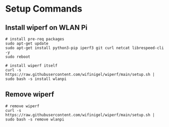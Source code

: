# Setup Commands

## Install wiperf on WLAN Pi
```
# install pre-req packages
sudo apt-get update
sudo apt-get install python3-pip iperf3 git curl netcat librespeed-cli -y
sudo reboot

# install wiperf itself
curl -s https://raw.githubusercontent.com/wifinigel/wiperf/main/setup.sh | sudo bash -s install wlanpi
```

## Remove wiperf
```
# remove wiperf
curl -s https://raw.githubusercontent.com/wifinigel/wiperf/main/setup.sh | sudo bash -s remove wlanpi
```